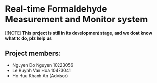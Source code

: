 # Real-time Formaldehyde Measurement and Monitor system

[!NOTE]
**This project is still in its development stage, and we dont know what to do, plz help us**

## Project members: 
+ Nguyen Do Nguyen 10223056
+ Le Huynh Van Hoa 10423041
+ Ho Huu Khanh An (Advisor)
